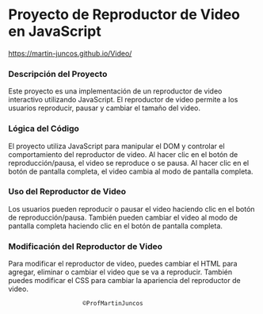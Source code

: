 # Proyecto de Reproductor de Video en JavaScript
https://martin-juncos.github.io/Video/
### Descripción del Proyecto

Este proyecto es una implementación de un reproductor de video interactivo utilizando JavaScript. El reproductor de video permite a los usuarios reproducir, pausar y cambiar el tamaño del video.

### Lógica del Código

El proyecto utiliza JavaScript para manipular el DOM y controlar el comportamiento del reproductor de video. Al hacer clic en el botón de reproducción/pausa, el video se reproduce o se pausa. Al hacer clic en el botón de pantalla completa, el video cambia al modo de pantalla completa.

### Uso del Reproductor de Video

Los usuarios pueden reproducir o pausar el video haciendo clic en el botón de reproducción/pausa. También pueden cambiar el video al modo de pantalla completa haciendo clic en el botón de pantalla completa.

### Modificación del Reproductor de Video

Para modificar el reproductor de video, puedes cambiar el HTML para agregar, eliminar o cambiar el video que se va a reproducir. También puedes modificar el CSS para cambiar la apariencia del reproductor de video.

                         ©ProfMartinJuncos
